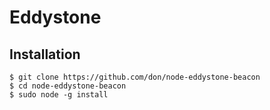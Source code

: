 # Eddystone

## Installation

```
$ git clone https://github.com/don/node-eddystone-beacon
$ cd node-eddystone-beacon
$ sudo node -g install
```

